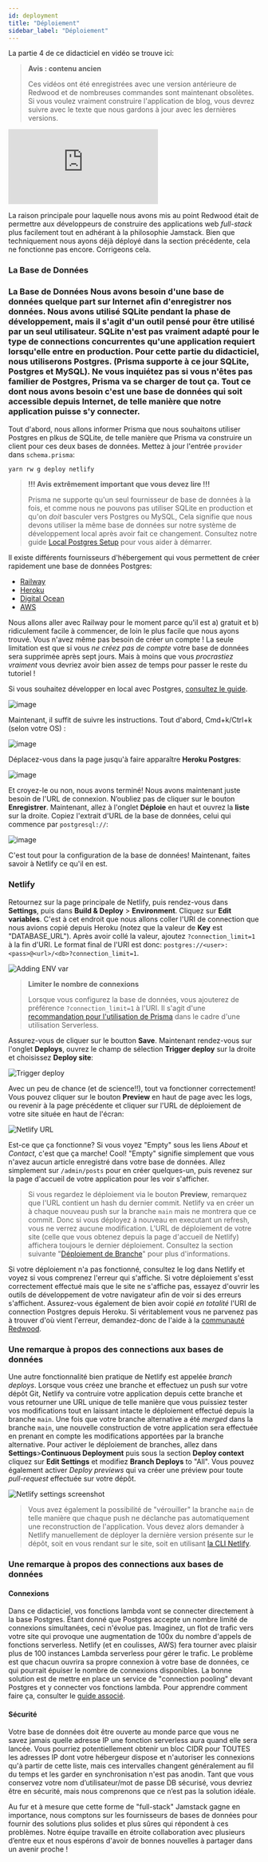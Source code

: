 ```yaml
---
id: deployment
title: "Déploiement"
sidebar_label: "Déploiement"
---
```


La partie 4 de ce didacticiel en vidéo se trouve ici:

> **Avis : contenu ancien**
> 
> Ces vidéos ont été enregistrées avec une version antérieure de Redwood et de nombreuses commandes sont maintenant obsolètes. Si vous voulez vraiment construire l'application de blog, vous devrez suivre avec le texte que nous gardons à jour avec les dernières versions.

<div class="video-container">
  <iframe src="https://www.youtube.com/embed/UpD3HyuZkvY?rel=0" frameborder="0" allow="accelerometer; autoplay; encrypted-media; gyroscope; picture-in-picture; modestbranding; showinfo=0" allowfullscreen></iframe>
</div>

La raison principale pour laquelle nous avons mis au point Redwood était de permettre aux développeurs de construire des applications web _full-stack_ plus facilement tout en adhérant à la philosophie Jamstack. Bien que techniquement nous ayons déjà déployé dans la section précédente, cela ne fonctionne pas encore. Corrigeons cela.

### La Base de Données

### La Base de Données Nous avons besoin d'une base de données quelque part sur Internet afin d'enregistrer nos données. Nous avons utilisé SQLite pendant la phase de développement, mais il s'agit d'un outil pensé pour être utilisé par un seul utilisateur. SQLite n'est pas vraiment adapté pour le type de connections concurrentes qu'une application requiert lorsqu'elle entre en production. Pour cette partie du didacticiel, nous utiliserons Postgres. (Prisma supporte à ce jour SQLite, Postgres et MySQL). Ne vous inquiétez pas si vous n'êtes pas familier de Postgres, Prisma va se charger de tout ça. Tout ce dont nous avons besoin c'est une base de données qui soit accessible depuis Internet, de telle manière que notre application puisse s'y connecter.

Tout d'abord, nous allons informer Prisma que nous souhaitons utiliser Postgres en plkus de SQLite, de telle manière que Prisma va construire un client pour ces deux bases de données. Mettez à jour l'entrée `provider` dans `schema.prisma`:

```javascript
yarn rw g deploy netlify
```

> **!!! Avis extrêmement important que vous devez lire !!!**
> 
> Prisma ne supporte qu'un seul fournisseur de base de données à la fois, et comme nous ne pouvons pas utiliser SQLite en production et qu'on *doit* basculer vers Postgres ou MySQL, Cela signifie que nous devons utiliser la même base de données sur notre système de développement local après avoir fait ce changement. Consultez notre guide [Local Postgres Setup](https://redwoodjs.com/docs/local-postgres-setup) pour vous aider à démarrer.

Il existe différents fournisseurs d'hébergement qui vous permettent de créer rapidement une base de données Postgres:

- [Railway](https://railway.app/)
- [Heroku](https://www.heroku.com/postgres)
- [Digital Ocean](https://www.digitalocean.com/products/managed-databases)
- [AWS](https://aws.amazon.com/rds/postgresql/)

Nous allons aller avec Railway pour le moment parce qu'il est a) gratuit et b) ridiculement facile à commencer, de loin le plus facile que nous ayons trouvé. Vous n'avez même pas besoin de créer un compte ! La seule limitation est que si vous *ne créez pas de compte* votre base de données sera supprimée après sept jours. Mais à moins que vous *procrastiez vraiment* vous devriez avoir bien assez de temps pour passer le reste du tutoriel !

Si vous souhaitez développer en local avec Postgres, [consultez le guide](https://redwoodjs.com/docs/local-postgres-setup).

![image](https://user-images.githubusercontent.com/300/107562787-1fa2e380-6b95-11eb-90ba-02fea7925a05.png)

Maintenant, il suffit de suivre les instructions. Tout d'abord, Cmd+k/Ctrl+k (selon votre OS) :

![image](https://user-images.githubusercontent.com/300/107562945-495c0a80-6b95-11eb-9ba8-a294669d6cb4.png)

Déplacez-vous dans la page jusqu'à faire apparaître **Heroku Postgres**:

![image](https://user-images.githubusercontent.com/300/107562989-5c6eda80-6b95-11eb-944e-34b0ad49f4ea.png)

Et croyez-le ou non, nous avons terminé! Nous avons maintenant juste besoin de l'URL de connexion. N’oubliez pas de cliquer sur le bouton **Enregistrer**. Maintenant, allez à l'onglet **Déploie** en haut et ouvrez la **liste** sur la droite. Copiez l'extrait d'URL de la base de données, celui qui commence par `postgresql://`:

![image](https://user-images.githubusercontent.com/300/107562577-da7eb180-6b94-11eb-8731-e86a1c7127af.png)

 C'est tout pour la configuration de la base de données! Maintenant, faites savoir à Netlify ce qu'il en est.

### Netlify

Retournez sur la page principale de Netlify, puis rendez-vous dans **Settings**, puis dans **Build & Deploy** > **Environment**. Cliquez sur **Edit variables**. C'est à cet endroit que nous allons coller l'URI de connection que nous avions copié depuis Heroku (notez que la valeur de **Key** est "DATABASE_URL"). Après avoir collé la valeur, ajoutez `?connection_limit=1` à la fin d'URI. Le format final de l'URI est donc: `postgres://<user>:<pass>@<url>/<db>?connection_limit=1`.

![Adding ENV var](https://user-images.githubusercontent.com/300/83188236-3e834780-a0e4-11ea-8cfa-790c2e335a92.png)

> **Limiter le nombre de connexions**
> 
> Lorsque vous configurez la base de données, vous ajouterez de préférence `?connection_limit=1` à l'URI. Il s'agit d'une [recommandation pour l'utilisation de Prisma](https://www.prisma.io/docs/reference/tools-and-interfaces/prisma-client/deployment#recommended-connection-limit) dans le cadre d'une utilisation Serverless.

Assurez-vous de cliquer sur le boutton **Save**. Maintenant rendez-vous sur l'onglet **Deploys**, ouvrez le champ de sélection **Trigger deploy** sur la droite et choisissez **Deploy site**:

![Trigger deploy](https://user-images.githubusercontent.com/300/83187760-835aae80-a0e3-11ea-9733-ff54969bba1f.png)

Avec un peu de chance (et de science!!), tout va fonctionner correctement! Vous pouvez cliquer sur le bouton **Preview** en haut de page avec les logs, ou revenir à la page précédente et cliquer sur l'URL de déploiement de votre site située en haut de l'écran:

![Netlify URL](https://user-images.githubusercontent.com/300/83187909-bef57880-a0e3-11ea-97dc-e557248acd3a.png)

Est-ce que ça fonctionne? Si vous voyez "Empty" sous les liens _About_ et _Contact_, c'est que ça marche! Cool! "Empty" signifie simplement que vous n'avez aucun article enregistré dans votre base de données. Allez simplement sur `/admin/posts` pour en créer quelques-un, puis revenez sur la page d'accueil de votre application pour les voir s'afficher.

> Si vous regardez le déploiement via le bouton **Preview**, remarquez que l'URL contient un hash du dernier commit. Netlify va en créer un à chaque nouveau push sur la branche `main` mais ne montrera que ce commit. Donc si vous déployez à nouveau en executant un refresh, vous ne verrez aucune modification. L'URL de déploiement de votre site (celle que vous obtenez depuis la page d'accueil de Netlify) affichera toujours le dernier déploiement. Consultez la section suivante "[Déploiement de Branche](#branch-deploys)" pour plus d'informations.

Si votre déploiement n'a pas fonctionné, consultez le log dans Netlify et voyez si vous comprenez l'erreur qui s'affiche. Si votre déploiement s'esst correctement effectué mais que le site ne s'affiche pas, essayez d'ouvrir les outils de développement de votre navigateur afin de voir si des erreurs s'affichent. Assurez-vous également de bien avoir copié _en totalité_ l'URI de connection Postgres depuis Heroku. Si véritablement vous ne parvenez pas à trouver d'où vient l'erreur, demandez-donc de l'aide à la [communauté Redwood](https://community.redwoodjs.com).

### Une remarque à propos des connections aux bases de données

Une autre fonctionnalité bien pratique de Netlify est appelée _branch deploys_. Lorsque vous créez une branche et effectuez un push sur votre dépôt Git, Netlify va contruire votre application depuis cette branche et vous retourner une URL unique de telle manière que vous puissiez tester vos modifications tout en laissant intacte le déploiement effectué depuis la branche `main`. Une fois que votre branche alternative a été _merged_ dans la branche `main`, une nouvelle construction de votre application sera effectuée en prenant en compte les modifications apportées par la branche alternative. Pour activer le déploiement de branches, allez dans **Settings**>**Continuous Deployment** puis sous la section **Deploy context** cliquez sur **Edit Settings** et modifiez **Branch Deploys** to "All". Vous pouvez également activer _Deploy previews_ qui va créer une préview pour toute _pull-request_ effectuée sur votre dépôt.

![Netlify settings screenshot](https://user-images.githubusercontent.com/30793/90886476-c1016780-e3b2-11ea-851a-3014257484fd.png)

> Vous avez également la possibilité de "vérouiller" la branche `main` de telle manière que chaque push ne déclanche pas automatiquement une reconstruction de l'application. Vous devez alors demander à Netlify manuellement de déployer la dernière version présente sur le dépôt, soit en vous rendant sur le site, soit en utilisant [la CLI Netlify](https://cli.netlify.com/).

### Une remarque à propos des connections aux bases de données

#### Connexions

Dans ce didacticiel, vos fonctions lambda vont se connecter directement à la base Postgres. Étant donné que Postgres accepte un nombre limité de connexions simultanées, ceci n'évolue pas. Imaginez, un flot de trafic vers votre site qui provoque une augmentation de 100x du nombre d'appels de fonctions serverless. Netlify (et en coulisses, AWS) fera tourner avec plaisir plus de 100 instances Lambda serverless pour gérer le trafic. Le problème est que chacun ouvrira sa propre connexion à votre base de données, ce qui pourrait épuiser le nombre de connexions disponibles. La bonne solution est de mettre en place un service de "connection pooling" devant Postgres et y connecter vos fonctions lambda. Pour apprendre comment faire ça, consulter le [guide associé](https://www.redwoodjs.com/docs/connection-pooling).

#### Sécurité

Votre base de données doit être ouverte au monde parce que vous ne savez jamais quelle adresse IP une fonction serverless aura quand elle sera lancée. Vous pourriez potentiellement obtenir un bloc CIDR pour TOUTES les adresses IP dont votre hébergeur dispose et n'autoriser les connexions qu'à partir de cette liste, mais ces intervalles changent généralement au fil du temps et les garder en synchronisation n'est pas anodin. Tant que vous conservez votre nom d’utilisateur/mot de passe DB sécurisé, vous devriez être en sécurité, mais nous comprenons que ce n’est pas la solution idéale.

Au fur et à mesure que cette forme de "full-stack" Jamstack gagne en importance, nous comptons sur les fournisseurs de bases de données pour fournir des solutions plus solides et plus sûres qui répondent à ces problèmes. Notre équipe travaille en étroite collaboration avec plusieurs d’entre eux et nous espérons d'avoir de bonnes nouvelles à partager dans un avenir proche !

